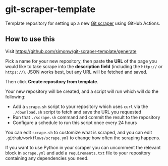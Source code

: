 # git-scraper-template

Template repository for setting up a new [Git scraper](https://simonwillison.net/2020/Oct/9/git-scraping/) using GitHub Actions.

## How to use this

Visit https://github.com/simonw/git-scraper-template/generate

Pick a name for your new repository, then paste **the URL** of the page you would like to take scrape into the **description field** (including the `http://` or `https://`). JSON works best, but any URL will be fetched and saved.

Then click **Create repository from template**.

Your new repository will be created, and a script will run which will do the following:

- Add a `scrape.sh` script to your repository which uses `curl` via the `./download.sh` script to fetch and save the URL you requested
- Run that `./scrape.sh` command and commit the result to the repository
- Configure a schedule to run this script once every 24 hours

You can edit `scrape.sh` to customize what is scraped, and you can edit `.github/workflows/scrape.yml` to change how often the scraping happens.

If you want to use Python in your scraper you can uncomment the relevant block in `scrape.yml` and add a `requirements.txt` file to your repository containing any dependencies you need.
